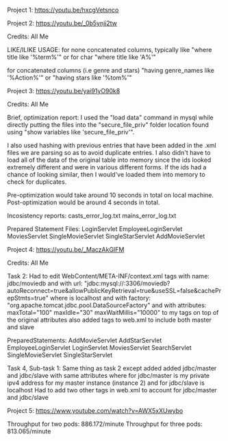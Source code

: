 Project 1:
https://youtu.be/hxcgVetsnco

Project 2:
https://youtu.be/_0b5ynjj2tw

Credits: All Me

LIKE/ILIKE USAGE:
for none concatenated columns, typically like "where title like '%term%'"
or for char "where title like 'A%'"

for concatenated columns (i.e genre and stars)
"having genre_names like '%Action%'"
or "having stars like '%tom%'"


Project 3:
https://youtu.be/yai91yO90k8

Credits: All Me

Brief, optimization report:
I used the "load data" command in mysql while directly putting the files into the
"secure_file_priv" folder location found using "show variables like 'secure_file_priv'".

I also used hashing with previous entries that have been added in the .xml files we are
parsing so as to avoid duplicate entries. I also didn't have to load all of the data
of the original table into memory since the ids looked extremely different and were in
various different forms. If the ids had a chance of looking similar, then I would've
loaded them into memory to check for duplicates.

Pre-optimization would take around 10 seconds in total on local machine.
Post-optimization would be around 4 seconds in total.

Incosistency reports:
casts_error_log.txt
mains_error_log.txt

Prepared Statement Files:
LoginServlet
EmployeeLoginServlet
MoviesServlet
SingleMovieServlet
SingleStarServlet
AddMovieServlet

Project 4:
https://youtu.be/_MaczAkGIFM

Credits: All Me

Task 2:
Had to edit WebContent/META-INF/context.xml
<Resource> tags with name:
jdbc/moviedb
and with url:
"jdbc:mysql://<ip>:3306/moviedb?autoReconnect=true&amp;allowPublicKeyRetrieval=true&amp;useSSL=false&amp;cachePrepStmts=true"
where <ip> is localhost
and with factory:
"org.apache.tomcat.jdbc.pool.DataSourceFactory"
and with attributes:
maxTotal="100" maxIdle="30" maxWaitMillis="10000"
to my <Resource> tags on top of the original attributes
also added <resource-ref> tags to web.xml to include both master and slave

PreparedStatements:
AddMovieServlet
AddStarServlet
EmployeeLoginServlet
LoginServlet
MoviesServlet
SearchServlet
SingleMovieServlet
SingleStarServlet

Task 4, Sub-task 1:
Same thing as task 2 except added added jdbc/master and jdbc/slave
with same attributes where <ip> for jdbc/master is my private ipv4 address for my master instance (instance 2)
and <ip> for jdbc/slave is localhost
Had to add two other <resource-ref> tags in web.xml to account for jdbc/master and jdbc/slave

Project 5:
https://www.youtube.com/watch?v=AWX5xXUwybo

Throughput for two pods: 886.172/minute
Throughput for three pods: 813.065/minute

